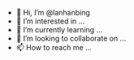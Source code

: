 - 👋 Hi, I’m @lanhanbing
- 👀 I’m interested in ...
- 🌱 I’m currently learning ...
- 💞️ I’m looking to collaborate on ...
- 📫 How to reach me ...

<!---
lanhanbing/lanhanbing is a ✨ special ✨ repository because its `README.md` (this file) appears on your GitHub profile.
You can click the Preview link to take a look at your changes.
--->
